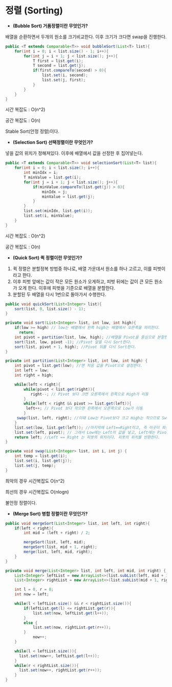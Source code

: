 # 정렬 (Sorting)



- **(Bubble Sort) 거품정렬이란 무엇인가?**

배열을 순환하면서 두개의 원소를 크기비교한다. 이후 크기가 크다면 swap을 진행한다.

```java
public <T extends Comparable<T>> void bubbleSort(List<T> list){
	for(int i = 0; i < list.size() - 1; i++){
	  	for(int j = i + 1; j < list.size(); j++){
	    	T first = list.get(i);
	 		T second = list.get(j);
      		if(first.compareTo(second) > 0){
	      		list.set(i, second);
	      		list.set(j, first);
      		}
		}
	}
}
```

시간 복잡도 : O(n^2)

공간 복잡도 : O(n)

Stable Sort(안정 정렬)이다.

- **(Selection Sort) 선택정렬이란 무엇인가?**

넣을 값의 위치가 정해져있다. 이후에 배열에서 값을 선정한 후 집어넣는다. 

```java
public <T extends Comparable<T>> void selectionSort(List<T> list){
	for(int i = 0; i < list.size(); i++){
    	int minIdx = i;
       	T minValue = list.get(i);
        for(int j = i + 1; j < list.size(); j++){
        	if(minValue.compareTo(list.get(j)) > 0){
            	minIdx = j;
				minValue = list.get(j);
			}
		}
        list.set(minIdx, list.get(i));
        list.set(i, minValue);
	}
}
```

시간 복잡도 : O(n^2)

공간 복잡도 : O(n)

- **(Quick Sort) 퀵 정렬이란 무엇인가?**
1. 퀵 정렬은 분할정복 방법중 하나로, 배열 가운데서 원소를 하나 고르고, 이를 피벗이라고 한다.
2. 이후 피벗 앞에는 값이 작은 모든 원소가 오게하고, 피벗 뒤에는 값이 큰 모든 원소가 오게 한다. 이후에 피벗을 기준으로 배열을 분할한다.
3. 분할된 두 배열을 다시 1번으로 돌아가서 수행한다.

```java
public void quickSort(List<Integer> list){
	sort(list, 0, list.size() - 1);
}

private void sort(List<Integer> list, int low, int high){
	if(low >= high) // low는 배열에서 왼쪽 high는 배열에서 오른쪽을 의미한다.
	  return;
	int pivot = partition(list, low, high); //배열을 Pivot을 중심으로 분할한다. 
  	sort(list, low, pivot -1); //Pivot 앞을 다시 Sort한다.
  	sort(list, pivot + 1, high); //Pivot 뒤를 다시 Sort한다.
}

private int partition(List<Integer> list, int low, int high) {
	int pivot = list.get(low); //맨 처음 값을 Pivot으로 설정한다.
	int left = low;
  	int right = high;

  	while(left < right){
		while(pivot < list.get(right)){
		   right--; // Pivot 보다 크면 오른쪽에서 왼쪽으로 High가 이동
		}
	   	while(left < right && pivot >= list.get(left)){
	     left++; // Pivot 보다 작으면 왼쪽에서 오른쪽으로 Low가 이동
     	}
     swap(list, left, right); //이때 Low는 Pivot보다 크고 High는 작으므로 Swap한다.
	}
	list.set(low, list.get(left)); //마지막에 Left==Right이고, 즉 이곳이 피봇의 위치가 되야함.
  	list.set(left, pivot); // 그래서 Low에는 Left의 값을 넣고, Left에는 Pivot 값을 넣는다.
  	return left; //Left == Right 는 피봇의 위치이다. 피봇의 위치를 반환한다.
}

private void swap(List<Integer> list, int i, int j) {
	int temp = list.get(i);
	list.set(i, list.get(j));
  	list.set(j, temp);
}
```

최악의 경우 시간복잡도 O(n^2)

최선의 경우 시간복잡도 O(nlogn)

불안정 정렬이다.

- **(Merge Sort) 병합 정렬이란 무엇인가?**

```java
public void mergeSort(List<Integer> list, int left, int right){
	if(left < right){
		int mid = (left + right) / 2;

		mergeSort(list, left, mid);
        mergeSort(list, mid + 1, right);
        merge(list, left, mid, right);
	}
}

private void merge(List<Integer> list, int left, int mid, int right) {
	List<Integer> leftList = new ArrayList<>(list.subList(left, mid + 1));
	List<Integer> rightList = new ArrayList<>(list.subList(mid + 1, right + 1));

	int l = 0, r = 0;
    int now = left;

  	while(l < leftList.size() && r < rightList.size()){
	 	if(leftList.get(l) <= rightList.get(r)){
		    list.set(now, leftList.get(l++));
		}
	    else {
		    list.set(now, rightList.get(r++));
	    }
		    now++;
	}

  	while(l < leftList.size()){
	  list.set(now++, leftList.get(l++));
	}
	while(r < rightList.size()){
	  list.set(now++, rightList.get(r++));
	}
}
```